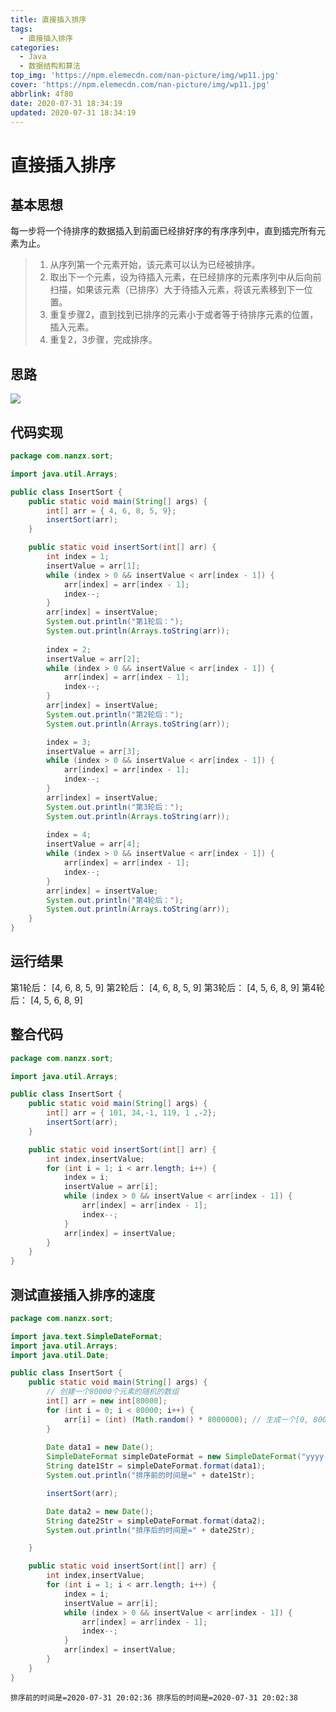 ```yaml
---
title: 直接插入排序
tags:
  - 直接插入排序
categories:
  - Java
  - 数据结构和算法
top_img: 'https://npm.elemecdn.com/nan-picture/img/wp11.jpg'
cover: 'https://npm.elemecdn.com/nan-picture/img/wp11.jpg'
abbrlink: 4f80
date: 2020-07-31 18:34:19
updated: 2020-07-31 18:34:19
---
```


#  直接插入排序

## 基本思想

每一步将一个待排序的数据插入到前面已经排好序的有序序列中，直到插完所有元素为止。

>1. 从序列第一个元素开始，该元素可以认为已经被排序。
>2. 取出下一个元素，设为待插入元素，在已经排序的元素序列中从后向前扫描，如果该元素（已排序）大于待插入元素，将该元素移到下一位置。 
>3. 重复步骤2，直到找到已排序的元素小于或者等于待排序元素的位置，插入元素。
>4. 重复2，3步骤，完成排序。

## 思路

![](https://npm.elemecdn.com/nan-picture/blog/20220706215705.png)

## 代码实现

```java
package com.nanzx.sort;

import java.util.Arrays;

public class InsertSort {
	public static void main(String[] args) {
		int[] arr = { 4, 6, 8, 5, 9};
		insertSort(arr);
	}

	public static void insertSort(int[] arr) {
		int index = 1;
		insertValue = arr[1];
		while (index > 0 && insertValue < arr[index - 1]) {
			arr[index] = arr[index - 1];
			index--;
		}
		arr[index] = insertValue;
		System.out.println("第1轮后：");
		System.out.println(Arrays.toString(arr));
        
		index = 2;
		insertValue = arr[2];
		while (index > 0 && insertValue < arr[index - 1]) {
			arr[index] = arr[index - 1];
			index--;
		}
		arr[index] = insertValue;
		System.out.println("第2轮后：");
		System.out.println(Arrays.toString(arr));

		index = 3;
		insertValue = arr[3];
		while (index > 0 && insertValue < arr[index - 1]) {
			arr[index] = arr[index - 1];
			index--;
		}
		arr[index] = insertValue;
		System.out.println("第3轮后：");
		System.out.println(Arrays.toString(arr));
        
		index = 4;
		insertValue = arr[4];
		while (index > 0 && insertValue < arr[index - 1]) {
			arr[index] = arr[index - 1];
			index--;
		}
		arr[index] = insertValue;
		System.out.println("第4轮后：");
		System.out.println(Arrays.toString(arr));
	}
}

```

## 运行结果

第1轮后：
[4, 6, 8, 5, 9]
第2轮后：
[4, 6, 8, 5, 9]
第3轮后：
[4, 5, 6, 8, 9]
第4轮后：
[4, 5, 6, 8, 9]

## 整合代码

```java
package com.nanzx.sort;

import java.util.Arrays;

public class InsertSort {
	public static void main(String[] args) {
		int[] arr = { 101, 34,-1, 119, 1 ,-2};
		insertSort(arr); 
	}

	public static void insertSort(int[] arr) {
		int index,insertValue;
		for (int i = 1; i < arr.length; i++) {
			index = i;
			insertValue = arr[i];
			while (index > 0 && insertValue < arr[index - 1]) {
				arr[index] = arr[index - 1];
				index--;
			}
			arr[index] = insertValue;
		}
	}
}
```

## 测试直接插入排序的速度

```java
package com.nanzx.sort;

import java.text.SimpleDateFormat;
import java.util.Arrays;
import java.util.Date;

public class InsertSort {
	public static void main(String[] args) {
		// 创建一个80000个元素的随机的数组
		int[] arr = new int[80000];
		for (int i = 0; i < 80000; i++) {
			arr[i] = (int) (Math.random() * 8000000); // 生成一个[0, 8000000) 数
		}
        
		Date data1 = new Date();
		SimpleDateFormat simpleDateFormat = new SimpleDateFormat("yyyy-MM-dd HH:mm:ss");
		String date1Str = simpleDateFormat.format(data1);
		System.out.println("排序前的时间是=" + date1Str);

		insertSort(arr); 

		Date data2 = new Date();
		String date2Str = simpleDateFormat.format(data2);
		System.out.println("排序后的时间是=" + date2Str);

	}

	public static void insertSort(int[] arr) {
		int index,insertValue;
		for (int i = 1; i < arr.length; i++) {
			index = i;
			insertValue = arr[i];
			while (index > 0 && insertValue < arr[index - 1]) {
				arr[index] = arr[index - 1];
				index--;
			}
			arr[index] = insertValue;
		}
	}
}

```

`排序前的时间是=2020-07-31 20:02:36
排序后的时间是=2020-07-31 20:02:38`